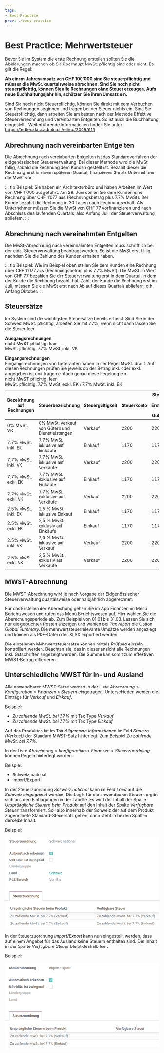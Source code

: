 ```yaml
---
tags:
- Best-Practice
prev: ./best-practice
---
```

# Best Practice: Mehrwertsteuer

Bevor Sie im System die erste Rechnung erstellen sollten Sie die Abklärungen machen ob Sie überhaupt MwSt. pflichtig sind oder nicht. Es gilt die Regel:

**Ab einem Jahresumsatz von CHF 100’000 sind Sie steuerpflichtig und müssen die MwSt. quartalsweise abrechnen. Sind Sie noch nicht steuerpflichtig, können Sie alle Rechnungen ohne Steuer erzeugen. Aufs neue Buchhaltungsjahr hin, schätzen Sie ihren Umsatz ein.**

Sind Sie noch nicht Steuerpflichtig, können Sie direkt mit dem Verbuchen von Rechnungen beginnen und tragen bei der Steuer nichts ein. Sind Sie Steuerpflichtig, dann arbeiten Sie am besten nach der Methode Effektive
Steuerverrechnung und vereinbarten Entgelten. So ist auch die Buchhaltung eingestellt.
Weiterführende Informationen finden Sie unter <https://fedlex.data.admin.ch/eli/cc/2009/615>

## Abrechnung nach vereinbarten Entgelten

DIe Abrechnung nach vereinbarten Entgelten ist das Standardverfahren der eidgenössischen Steuerverwaltung. Bei dieser Methode wird die MwSt fällig, sobald die Rechnung dem Kunden gestellt ist. Bezahlt dieser die Rechnung erst in einem späteren Quartal, finanzieren Sie als Unternehmer die MwSt vor.

::: tip
Beispiel: Sie haben ein Architekturbüro und haben Arbeiten im Wert von CHF 1’000 ausgeführt. Am 28. Juni stellen Sie dem Kunden eine Rechnung über CHF 1’077 aus (Rechnungsbetrag plus 7.7% MwSt). 
Der Kunde bezahlt die Rechnung in 30 Tagen nach Rechnungserhalt. Als Unternehmer müssen Sie die MwSt von CHF 77 vorfinanzieren und nach Abschluss des laufenden Quartals, also Anfang Juli, der Steuerverwaltung abliefern.
:::

## Abrechnung nach vereinahmten Entgelten

Die MwSt-Abrechnung nach vereinnahmten Entgelten muss schriftlich bei der eidg. Steuerverwaltung beantragt werden. So ist die MwSt erst fällig, nachdem Sie die Zahlung des Kunden erhalten haben.

::: tip
Beispiel: Wie im Beispiel oben stellen Sie dem Kunden eine Rechnung über CHF 1’077 aus (Rechnungsbetrag plus 7.7% MwSt). Die MwSt im Wert von CHF 77 bezahlen Sie der Steuerverwaltung erst in dem Quartal, in dem der Kunde die Rechnung bezahlt hat. Zahlt der Kunde die Rechnung erst im Juli, müssen Sie die MwSt erst nach Ablauf dieses Quartals abliefern, d.h. Anfang Oktober.
:::

## Steuersätze

Im System sind die wichtigsten Steuersätze bereits erfasst. Sind Sie in der Schweiz MwSt. pflichtig, arbeiten Sie mit 7.7%, wenn nicht dann lassen Sie die Steuer leer.

**Ausgangsrechnungen**  
nicht MwST pflichtig: leer  
MwSt. pflichtig:  7.7% MwSt. inkl. VK  

**Eingangsrechnungen**  
Eingangsrechnungen von Lieferanten haben in der Regel MwSt. drauf. Auf diesen Rechnungen prüfen Sie jeweils ob der Betrag inkl. oder exkl. angegeben ist und tragen einfach genau diese Regelung ein.  
nicht MwST pflichtig: leer  
MwSt. pflichtig:  7.7% MwSt. exkl. EK / 7.7% MwSt. inkl. EK

| Bezeichnung auf Rechnungen | Steuerbezeichnung                                | Steuergültigkeit | Steuerkonto | Steuerkonto für Erstattungen / Gutschriften |
| -------------------------- | ------------------------------------------------ | ---------------- | ----------- | ------------------------------------------- |
| 0% MwSt. VK                | 0% MwSt. Verkauf von Gütern und Dienstleistungen | Verkauf          | 2200        | 2200                                        |
| 7.7% MwSt. inkl. EK        | 7.7% MwSt. inklusive auf Einkäufe                | Einkauf          | 1170        | 1170                                        |
| 7.7% MwSt. inkl. VK        | 7.7% MwSt. inklusive auf Verkäufe                | Verkauf          | 2200        | 2200                                        |
| 7.7% MwSt. exkl. EK        | 7.7% MwSt. exklusive auf Einkäufe                | Einkauf          | 1170        | 1170                                        |
| 7.7% MwSt. exkl. VK        | 7.7% MwSt. exklusive auf Verkäufe                | Verkauf          | 2200        | 2200                                        |
| 2.5% MwSt. inkl. EK        | 2,5 % MwSt. inklusive Einkauf                    | Einkauf          | 1170        | 1170                                        |
| 2.5% MwSt. exkl. EK        | 2,5 % MwSt. exklusiv auf Einkäufe                | Einkauf          | 1170        | 1170                                        |
| 2.5% MwSt. inkl. VK        | 2,5 % MwSt. inklusive auf Verkauf                | Verkauf          | 2200        | 2200                                        |
| 2.5% MwSt. exkl. VK        | 2,5 % MwSt. exklusiv auf Verkäufe                | Verkauf          | 2200        | 2200                                        |

## MWST-Abrechnung

Die MWST-Abrechnung wird je nach Vorgabe der Eidgenössischer Steuerverwaltung quartalsweise oder halbjährlich abgerechnet.

Für das Erstellen der Aberechung gehen Sie im App Finanzen im Menü Berichtswesen und rufen das Menü Berichtswesen auf. Hier wählen Sie die Aberechungsperiode ab. Zum Beispiel von 01.01 bis 31.03.
Lassen Sie sich nur die gebuchten Posten anzeigen und wählen bei *Tax report* die Option *Global Summary*. Die mehrwertsteuerrelevante Umsätze werden angeziegt und können als PDF-Datei oder XLSX exportiert werden.

Die einzelenen Mehrwertsteuersätze können mittels *Prüfung* einzeln kontrolliert werden. Beachten sie, das in dieser ansicht alle Rechnungen inkl. Gutschriften angezeigt werden. Die Summe kan somit zum effektiven MWST-Betrag differieren.

## Unterschiedliche MWST für In- und Ausland

Alle anwendbaren MWST-Sätze werden in der Liste *Abrechnung > Konfiguration > Finanzen > Steuern* eingetragen. Unterschieden werden die Einträge für *Verkauf* und *Einkauf*.

Beispiel:
- *Zu zahlende MwSt. bei 7.7%* mit Tax Type *Verkauf*
- *Zu zahlende MwSt. bei 7.7%* mit Tax Type *Einkauf*

Auf den Produkten ist im Tab *Allgemeine Informationen* im Feld *Steuern (Verkauf)* der Standard MWST-Satz hinterlegt. Zum Beispiel *Zu zahlende MwSt. bei 7.7%*.

In der Liste *Abrechnung > Konfiguration > Finanzen > Steuerzuordnung*  können Regeln hinterlegt werden.

Beispiel:
- Schweiz national
- Import/Export

In der Steuerzuordnung *Schweiz national* kann im Feld *Land* auf die *Schweiz eingegrenzt* werden. Die Logik für die anwendbaren Steuern ergibt sich aus den Eintragungen in der Tabelle. Es wird der Inhalt der Spalte *Ursprüngliche Steuern beim Produkt* auf den Inhalt der Spalte *Verfügbare Steuer* transformiert. Soll also innerhalb der Schweiz der auf dem Produkt zugeordnete Standard-Steuersatz gelten, dann steht in beiden Spalten derselbe Inhalt.

Beispiel:

![Best Practice Mehrwertsteuer Beispiel 1](assets/Best%20Practice%20Mehrwertsteuer%20Beispiel%201.png)

In der Steuerzuordnung *Import/Export* kann nun eingestellt werden, dass auf einem Angebot für das Ausland keine Steuern enthalten sind. Der Inhalt in der Spalte *Verfügbare Steuer* bleibt deshalb leer.

Beispiel:

![Best Practice Mehrwertsteuer Beispiel 2](assets/Best%20Practice%20Mehrwertsteuer%20Beispiel%202.png)